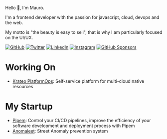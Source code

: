 Hello 👋, I'm Mauro.

I'm a frontend developer with the passion for javascript, cloud, devops and the web.

My motto is "the beauty is easy to sell", that is why I am particularly focused on the UI/UX.

[![GitHub](https://img.shields.io/github/followers/maurosala.svg?label=GitHub&style=social)](https://github.com/maurosala)
[![Twitter](https://img.shields.io/twitter/follow/maurosala?label=Twitter&style=social)](https://twitter.com/maurosala)
[![LinkedIn](https://img.shields.io/badge/LinkedIn--_.svg?style=social&logo=linkedin)](https://www.linkedin.com/in/maurosala/)
[![Instagram](https://img.shields.io/badge/Instagram--_.svg?style=social&logo=instagram)](https://www.instagram.com/maurosala/)
[![GitHub Sponsors](https://img.shields.io/badge/GitHub_Sponsors--_.svg?style=social&logo=github&logoColor=EA4AAA)](https://github.com/sponsors/maurosala)

# Working On

- [Krateo PlatformOps](https://github.com/krateoplatformops): Self-service platform for multi-cloud native resources

# My Startup

- [Pipem](https://github.com/pipem): Control your CI/CD pipelines, improve the efficiency of your software development and deployment process with Pipem
- [Anomaleet](https://anomaleet.com): Street Anomaly prevention system

